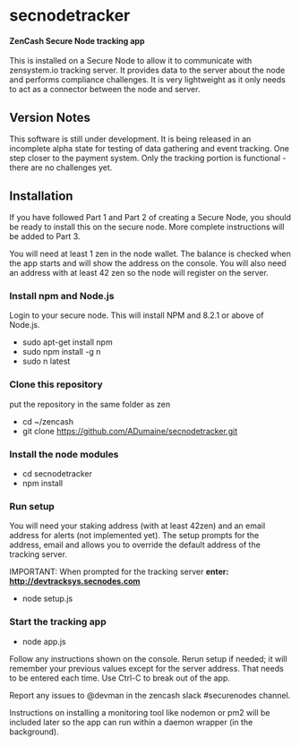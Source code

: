 # secnodetracker
#### ZenCash Secure Node tracking app

This is installed on a Secure Node to allow it to communicate with zensystem.io tracking server. It provides data to the server about the node and performs compliance challenges. It is very lightweight as it only needs to act as a connector between the node and server.

## Version Notes
This software is still under development.  It is being released in an incomplete alpha state for testing of data gathering and event tracking. One step closer to the payment system.  Only the tracking portion is functional - there are no challenges yet. 

## Installation
If you have followed Part 1 and Part 2 of creating a Secure Node, you should be ready to install this on the secure node. More complete instructions will be added to Part 3.  

You will need at least 1 zen in the node wallet. The balance is checked when the app starts and will show the address on the console.
You will also need an address with at least 42 zen so the node will register on the server.

### Install npm and Node.js
Login to your secure node.  This will install NPM and 8.2.1 or above of Node.js. 

  * sudo apt-get install npm
  * sudo npm install -g n
  * sudo n latest

### Clone this repository
put the repository in the same folder as zen
  * cd ~/zencash
  * git clone https://github.com/ADumaine/secnodetracker.git
  
### Install the node modules
   * cd secnodetracker
   * npm install
   
### Run setup
You will need your staking address (with at least 42zen) and an email address for alerts (not implemented yet).
The setup prompts for the address, email and allows you to override the default address of the tracking server.

IMPORTANT: When prompted for the tracking server **enter: http://devtracksys.secnodes.com**
  * node setup.js

### Start the tracking app
  * node app.js
 
Follow any instructions shown on the console.  Rerun setup if needed; it will remember your previous values except for the server address. That needs to be entered each time.  Use Ctrl-C to break out of the app.
 
  
Report any issues to @devman in the zencash slack #securenodes channel. 

Instructions on installing a monitoring tool like nodemon or pm2 will be included later so the app can run within a daemon wrapper (in the background).


  


